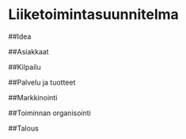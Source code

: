 Liiketoimintasuunnitelma
====================================================================

##Idea

##Asiakkaat

##Kilpailu

##Palvelu ja tuotteet

##Markkinointi

##Toiminnan organisointi

##Talous
